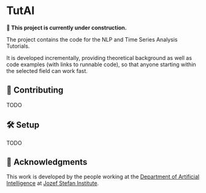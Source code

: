 # TutAI

**🚧 This project is currently under construction.**

The project contains the code for the NLP and Time Series Analysis Tutorials.

It is developed incrementally, providing theoretical background as well
as code examples (with links to runnable code), so that anyone starting within
the selected field can work fast.

## 👥 Contributing

TODO


## 🛠️ Setup

TODO


## 📣 Acknowledgments

This work is developed by the people working at the [Department of Artificial Intelligence][ailab] at [Jozef Stefan Institute][ijs].

[ailab]: http://ailab.ijs.si/
[ijs]: https://www.ijs.si/

